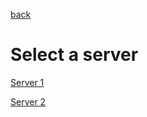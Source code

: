 [back](/public)
# Select a server
[Server 1](https://minecraft.skool.world)

[Server 2](https://minecraft.wcpss.gq)
